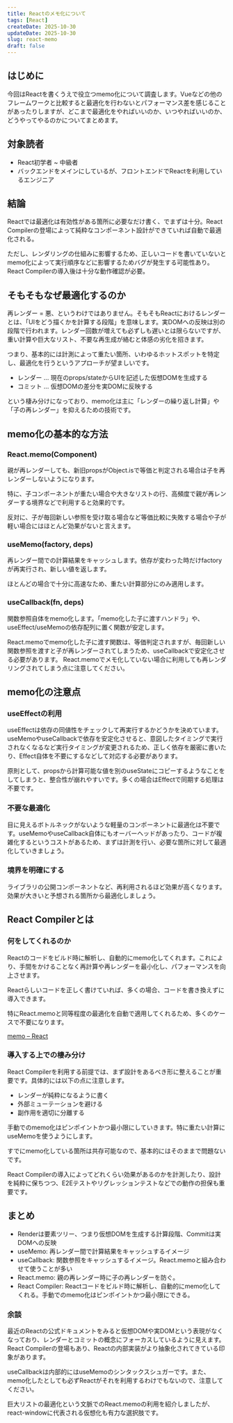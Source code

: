 ```yaml
---
title: Reactのメモ化について
tags: [React]
createDate: 2025-10-30
updateDate: 2025-10-30
slug: react-memo
draft: false
---
```

## はじめに

今回はReactを書くうえで役立つmemo化について調査します。Vueなどの他のフレームワークと比較すると最適化を行わないとパフォーマンス差を感じることがあったりしますが、どこまで最適化をやればいいのか、いつやればいいのか、どうやってやるのかについてまとめます。

## 対象読者

- React初学者 ~ 中級者
- バックエンドをメインにしているが、フロントエンドでReactを利用しているエンジニア

## 結論

Reactでは最適化は有効性がある箇所に必要なだけ書く、でまずは十分。React Compilerの登場によって純粋なコンポーネント設計ができていれば自動で最適化される。

ただし、レンダリングの仕組みに影響するため、正しいコードを書いていないとmemo化によって実行順序などに影響するためバグが発生する可能性あり。React Compilerの導入後は十分な動作確認が必要。

## そもそもなぜ最適化するのか

再レンダー = 悪、というわけではありません。そもそもReactにおけるレンダーとは、「UIをどう描くかを計算する段階」を意味します。実DOMへの反映は別の段階で行われます。レンダー回数が増えても必ずしも遅いとは限らないですが、重い計算や巨大なリスト、不要な再生成が絡むと体感の劣化を招きます。

つまり、基本的には計測によって重たい箇所、いわゆるホットスポットを特定し、最適化を行うというアプローチが望ましいです。

- レンダー ... 現在のprops/stateからUIを記述した仮想DOMを生成する
- コミット ... 仮想DOMの差分を実DOMに反映する

という棲み分けになっており、memo化は主に「レンダーの繰り返し計算」や「子の再レンダー」を抑えるための技術です。

## memo化の基本的な方法

### React.memo(Component)

親が再レンダーしても、新旧propsがObject.isで等価と判定される場合は子を再レンダーしないようになります。

特に、子コンポーネントが重たい場合や大きなリストの行、高頻度で親が再レンダーする境界などで利用すると効果的です。

反対に、子が毎回新しい参照を受け取る場合など等価比較に失敗する場合や子が軽い場合にはほとんど効果がないと言えます。

### useMemo(factory, deps)

再レンダー間での計算結果をキャッシュします。依存が変わった時だけfactoryが再実行され、新しい値を返します。

ほとんどの場合で十分に高速なため、重たい計算部分にのみ適用します。

### useCallback(fn, deps)

関数参照自体をmemo化します。「memo化した子に渡すハンドラ」や、useEffect/useMemoの依存配列に置く関数が安定します。

React.memoでmemo化した子に渡す関数は、等価判定されますが、毎回新しい関数参照を渡すと子が再レンダーされてしまうため、useCallbackで安定化させる必要があります。
React.memoでメモ化していない場合に利用しても再レンダリングされてしまう点に注意してください。

## memo化の注意点

### useEffectの利用

useEffectは依存の同値性をチェックして再実行するかどうかを決めています。useMemoやuseCallbackで依存を安定化させると、意図したタイミングで実行されなくなるなど実行タイミングが変更されるため、正しく依存を厳密に書いたり、Effect自体を不要にするなどして対応する必要があります。

原則として、propsから計算可能な値を別のuseStateにコピーするようなことをしてしまうと、整合性が崩れやすいです。多くの場合はEffectで同期する処理は不要です。

### 不要な最適化

目に見えるボトルネックがないような軽量のコンポーネントに最適化は不要です。useMemoやuseCallback自体にもオーバーヘッドがあったり、コードが複雑化するというコストがあるため、まずは計測を行い、必要な箇所に対して最適化していきましょう。

### 境界を明確にする

ライブラリの公開コンポーネントなど、再利用されるほど効果が高くなります。効果が大きいと予想される箇所から最適化しましょう。

## React Compilerとは

### 何をしてくれるのか

Reactのコードをビルド時に解析し、自動的にmemo化してくれます。これにより、手間をかけることなく再計算や再レンダーを最小化し、パフォーマンスを向上させます。

Reactらしいコードを正しく書けていれば、多くの場合、コードを書き換えずに導入できます。

特にReact.memoと同等程度の最適化を自動で適用してくれるため、多くのケースで不要になります。

[memo – React](https://ja.react.dev/reference/react/memo)

### 導入する上での棲み分け

React Compilerを利用する前提では、まず設計をあるべき形に整えることが重要です。具体的には以下の点に注意します。

- レンダーが純粋になるように書く
- 外部ミューテーションを避ける
- 副作用を適切に分離する

手動でのmemo化はピンポイントかつ最小限にしていきます。特に重たい計算にuseMemoを使うようにします。

すでにmemo化している箇所は共存可能なので、基本的にはそのままで問題ないです。

React Compilerの導入によってどれくらい効果があるのかを計測したり、設計を純粋に保ちつつ、E2Eテストやリグレッションテストなどでの動作の担保も重要です。

## まとめ

- Renderは要素ツリー、つまり仮想DOMを生成する計算段階、Commitは実DOMへの反映
- useMemo: 再レンダー間で計算結果をキャッシュするイメージ
- useCallback: 関数参照をキャッシュするイメージ。React.memoと組み合わせて使うことが多い
- React.memo: 親の再レンダー時に子の再レンダーを防ぐ。
- React Compiler: Reactコードをビルド時に解析し、自動的にmemo化してくれる。手動でのmemo化はピンポイントかつ最小限にできる。

### 余談

最近のReactの公式ドキュメントをみると仮想DOMや実DOMという表現がなくなっており、レンダーとコミットの概念にフォーカスしているように見えます。React Compilerの登場もあり、Reactの内部実装がより抽象化されてきている印象があります。

useCallbackは内部的にはuseMemoのシンタックスシュガーです。また、memo化したとしても必ずReactがそれを利用するわけでもないので、注意してください。

巨大リストの最適化という文脈でのReact.memoの利用を紹介しましたが、react-windowに代表される仮想化も有力な選択肢です。